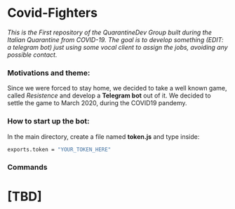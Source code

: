 
# Covid-Fighters
*This is the First repository of the QuarantineDev Group built during the Italian Quarantine from COVID-19. The goal is to develop something (EDIT: a telegram bot) just using some vocal client to assign the jobs, avoiding any possible contact.*

### Motivations and theme:
Since we were forced to stay home, we decided to take a well known game, called *Resistence* and develop a **Telegram bot** out of it. We decided to settle the game to March 2020, during the COVID19 pandemy.
### How to start up the bot:
In the main directory, create a file named **token.js** and type inside:
```bash
exports.token = "YOUR_TOKEN_HERE"
```
### Commands
# [TBD]